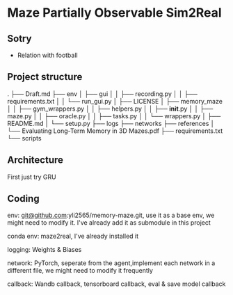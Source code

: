 # Maze Partially Observable Sim2Real

## Sotry

- Relation with football

## Project structure

.
├── Draft.md
├── env
│   ├── gui
│   │   ├── recording.py
│   │   ├── requirements.txt
│   │   └── run_gui.py
│   ├── LICENSE
│   ├── memory_maze
│   │   ├── gym_wrappers.py
│   │   ├── helpers.py
│   │   ├── __init__.py
│   │   ├── maze.py
│   │   ├── oracle.py
│   │   ├── tasks.py
│   │   └── wrappers.py
│   ├── README.md
│   └── setup.py
├── logs
├── networks
├── references
│   └── Evaluating Long-Term Memory in 3D Mazes.pdf
├── requirements.txt
└── scripts

## Architecture

First just try GRU

## Coding

env: git@github.com:yli2565/memory-maze.git, use it as a base env, we might need to modify it. I've already add it as submodule in this project

conda env: maze2real, I've already installed it

logging: Weights & Biases

network: PyTorch, seperate from the agent,implement each network in a different file, we might need to modify it frequently

callback: Wandb callback, tensorboard callback, eval & save model callback

